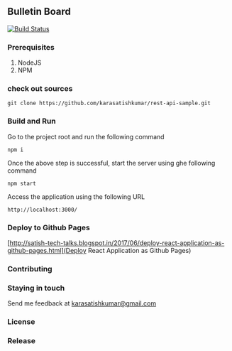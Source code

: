 ## Bulletin Board 
[![Build Status](https://travis-ci.org/karasatishkumar/bulletin-board.svg?branch=master)](https://travis-ci.org/karasatishkumar/bulletin-board)

### Prerequisites
1. NodeJS
2. NPM

### check out sources

	git clone https://github.com/karasatishkumar/rest-api-sample.git

### Build and Run

Go to the project root and run the following command

    npm i

Once the above step is successful, start the server using ghe following command

    npm start

Access the application using the following URL

    http://localhost:3000/

### Deploy to Github Pages    
[http://satish-tech-talks.blogspot.in/2017/06/deploy-react-application-as-github-pages.html](Deploy React Application as Github Pages)
### Contributing

### Staying in touch
Send me feedback at karasatishkumar@gmail.com

### License

### Release


